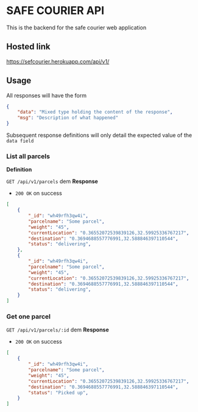 # SAFE COURIER API 

This is the backend for the safe courier web application
## Hosted link
https://sefcourier.herokuapp.com/api/v1/

## Usage

All responses will have the form

```json
{
    "data": "Mixed type holding the content of the response",
    "msg": "Description of what happened"
}
```

Subsequent response definitions will only detail the expected value of the `data field`

### List all parcels

**Definition**

`GET /api/v1/parcels`
dem
**Response**

- `200 OK` on success

```json
[
    {
        "_id": "wh49rfh3qw4i",
        "parcelname": "Some parcel",
        "weight": "45",
        "currentLocation": "0.36552072539839126,32.59925336767217",
        "destination": "0.3694688557776991,32.588846397110544",
        "status": "delivering",
    },
    {
        "_id": "wh49rfh3qw4i",
        "parcelname": "Some parcel",
        "weight": "45",
        "currentLocation": "0.36552072539839126,32.59925336767217",
        "destination": "0.3694688557776991,32.588846397110544",
        "status": "delivering",
    }
]
```

### Get one parcel

`GET /api/v1/parcels/:id`
dem
**Response**

- `200 OK` on success

```json
[
    {
        "_id": "wh49rfh3qw4i",
        "parcelname": "Some parcel",
        "weight": "45",
        "currentLocation": "0.36552072539839126,32.59925336767217",
        "destination": "0.3694688557776991,32.588846397110544",
        "status": "Picked up",
    }
]
```
